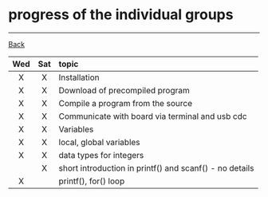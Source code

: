 # progress of the individual groups

---

[Back](README.md)

| Wed | Sat | topic |
|:---:|:---:|:------|
|  X  |  X  | Installation |
|  X  |  X  | Download of precompiled program |
|  X  |  X  | Compile a program from the source |
|  X  |  X  | Communicate with board via terminal and usb cdc |
|  X  |  X  | Variables |
|  X  |  X  | local, global variables |
|  X  |  X  | data types for integers |
|     |  X  | short introduction in printf() and scanf() - no details |
|  X  |     | printf(), for() loop    |
